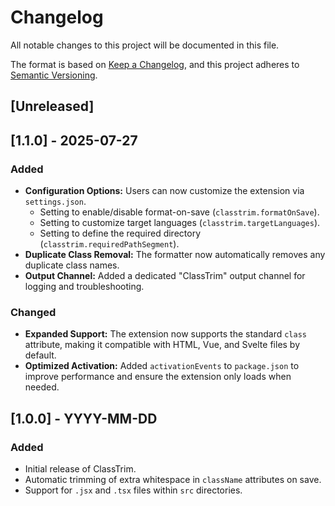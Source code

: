 # Changelog

All notable changes to this project will be documented in this file.

The format is based on [Keep a Changelog](https://keepachangelog.com/en/1.0.0/),
and this project adheres to [Semantic Versioning](https://semver.org/spec/v2.0.0.html).

## [Unreleased]

## [1.1.0] - 2025-07-27

### Added

- **Configuration Options:** Users can now customize the extension via `settings.json`.
  - Setting to enable/disable format-on-save (`classtrim.formatOnSave`).
  - Setting to customize target languages (`classtrim.targetLanguages`).
  - Setting to define the required directory (`classtrim.requiredPathSegment`).
- **Duplicate Class Removal:** The formatter now automatically removes any duplicate class names.
- **Output Channel:** Added a dedicated "ClassTrim" output channel for logging and troubleshooting.

### Changed

- **Expanded Support:** The extension now supports the standard `class` attribute, making it compatible with HTML, Vue, and Svelte files by default.
- **Optimized Activation:** Added `activationEvents` to `package.json` to improve performance and ensure the extension only loads when needed.

## [1.0.0] - YYYY-MM-DD

### Added

- Initial release of ClassTrim.
- Automatic trimming of extra whitespace in `className` attributes on save.
- Support for `.jsx` and `.tsx` files within `src` directories.
